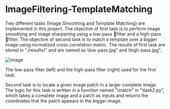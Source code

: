 # ImageFiltering-TemplateMatching
Two different tasks (Image Smoothing and Template Matching) are implemented in this project. The objective of first task is to perform image smoothing and image sharpening using a low-pass filter and a high-pass filter. The objective of second task is to match a template over a bigger image using normalized cross correlation metric.
The results of first task are stored in "./results/" and are named as \low-pass.jpg" and \high-pass.jpg". 

![image](https://user-images.githubusercontent.com/36618302/109545513-f17b3a00-7a96-11eb-934c-c0348a864770.png)

The low-pass filter (left) and the high-pass filter (right) used for the first task.

Second task is to locate a given image patch in a larger complete image. The logic for this task is written in a function named "\match" in "\task2.py", which takes a
complete image and a patch as inputs and returns the coordinates that the patch appears in the bigger image.
